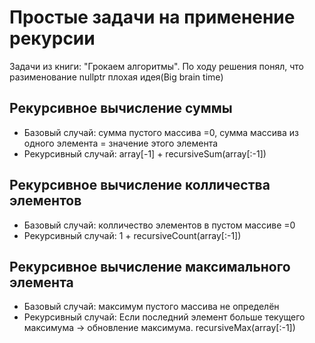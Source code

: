 # Простые задачи на применение рекурсии
Задачи из книги: "Грокаем алгоритмы". По ходу решения понял, что разименование nullptr плохая идея(Big brain time)
## Рекурсивное вычисление суммы
* Базовый случай: сумма пустого массива =0, сумма массива из одного элемента = значение этого элемента
* Рекурсивный случай: array[-1] + recursiveSum(array[:-1])
## Рекурсивное вычисление колличества элементов
* Базовый случай: колличество элементов в пустом массиве =0
* Рекурсивный случай: 1 + recursiveCount(array[:-1])
## Рекурсивное вычисление максимального элемента
* Базовый случай: максимум пустого массива не определён
* Рекурсивный случай: Если последний элемент больше текущего максимума -> обновление максимума. recursiveMax(array[:-1])